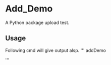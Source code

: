 # Add_Demo
A Python package upload test.

## Usage
Following cmd will give output alsp.
'''
addDemo

'''